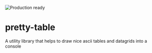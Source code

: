 ![Production ready][No]
# pretty-table
A utility library that helps to draw nice ascii tables and datagrids into a console


[No]: https://img.shields.io/badge/Production_Ready-NO-red?style=for-the-badge
